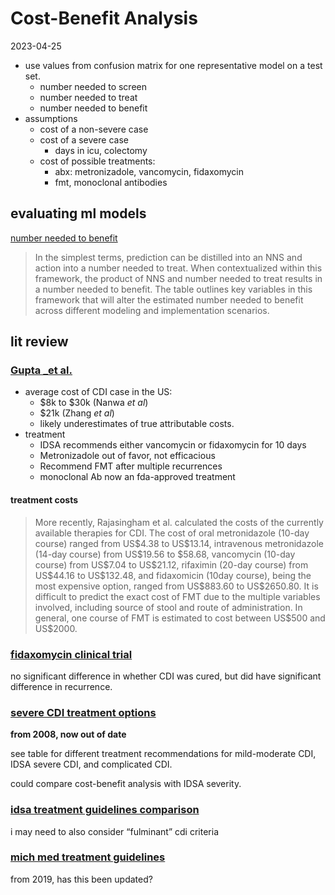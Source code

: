 Cost-Benefit Analysis
================
2023-04-25

- use values from confusion matrix for one representative model on a
  test set.
  - number needed to screen
  - number needed to treat
  - number needed to benefit
- assumptions
  - cost of a non-severe case
  - cost of a severe case
    - days in icu, colectomy
  - cost of possible treatments:
    - abx: metronizadole, vancomycin, fidaxomycin
    - fmt, monoclonal antibodies

## evaluating ml models

[number needed to
benefit](https://academic.oup.com/jamia/article-abstract/26/12/1655/5516459)

> In the simplest terms, prediction can be distilled into an NNS and
> action into a number needed to treat. When contextualized within this
> framework, the product of NNS and number needed to treat results in a
> number needed to benefit. The table outlines key variables in this
> framework that will alter the estimated number needed to benefit
> across different modeling and implementation scenarios.

## lit review

### [Gupta \_et al.](https://journals.sagepub.com/doi/10.1177/17562848211018654)

- average cost of CDI case in the US:
  - \$8k to \$30k (Nanwa *et al*)
  - \$21k (Zhang *et al*)
  - likely underestimates of true attributable costs.
- treatment
  - IDSA recommends either vancomycin or fidaxomycin for 10 days
  - Metronizadole out of favor, not efficacious
  - Recommend FMT after multiple recurrences
  - monoclonal Ab now an fda-approved treatment

#### treatment costs

> More recently, Rajasingham et al. calculated the costs of the
> currently available therapies for CDI. The cost of oral metronidazole
> (10-day course) ranged from US\$4.38 to US\$13.14, intravenous
> metronidazole (14-day course) from US\$19.56 to \$58.68, vancomycin
> (10-day course) from US\$7.04 to US\$21.12, rifaximin (20-day course)
> from US\$44.16 to US\$132.48, and fidaxomicin (10day course), being
> the most expensive option, ranged from US\$883.60 to US\$2650.80. It
> is difficult to predict the exact cost of FMT due to the multiple
> variables involved, including source of stool and route of
> administration. In general, one course of FMT is estimated to cost
> between US\$500 and US\$2000.

### [fidaxomycin clinical trial](https://www.nejm.org/doi/full/10.1056/nejmoa0910812)

no significant difference in whether CDI was cured, but did have
significant difference in recurrence.

### [severe CDI treatment options](https://www.ncbi.nlm.nih.gov/pmc/articles/PMC3088840/)

**from 2008, now out of date**

see table for different treatment recommendations for mild-moderate CDI,
IDSA severe CDI, and complicated CDI.

could compare cost-benefit analysis with IDSA severity.

### [idsa treatment guidelines comparison](https://www.ncbi.nlm.nih.gov/pmc/articles/PMC9780550/)

i may need to also consider “fulminant” cdi criteria

### [mich med treatment guidelines](https://www.med.umich.edu/1info/FHP/practiceguides/InptCDiff/C-Diff.pdf)

from 2019, has this been updated?
